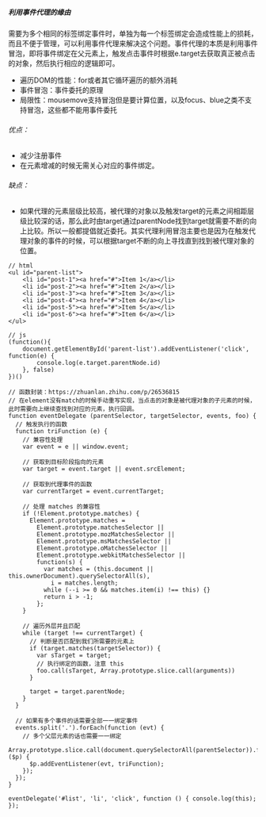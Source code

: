 ##### 利用事件代理的缘由
需要为多个相同的标签绑定事件时，单独为每一个标签绑定会造成性能上的损耗，而且不便于管理，可以利用事件代理来解决这个问题。事件代理的本质是利用事件冒泡，即将事件绑定在父元素上，触发点击事件时根据e.target去获取真正被点击的对象，然后执行相应的逻辑即可。
+ 遍历DOM的性能：for或者其它循环遍历的额外消耗
+ 事件冒泡：事件委托的原理
+ 局限性：mousemove支持冒泡但是要计算位置，以及focus、blue之类不支持冒泡，这些都不能用事件委托
###### 优点：
+ 减少注册事件 
+ 在元素增减的时候无需关心对应的事件绑定。
###### 缺点：
+ 如果代理的元素层级比较高，被代理的对象以及触发target的元素之间相距层级比较深的话，那么此时由target通过parentNode找到target就需要不断的向上比较。所以一般都提倡就近委托。其实代理利用冒泡主要也是因为在触发代理对象的事件的时候，可以根据target不断的向上寻找直到找到被代理对象的位置。
```
// html
<ul id="parent-list">
    <li id="post-1"><a href="#">Item 1</a></li>
    <li id="post-2"><a href="#">Item 2</a></li>
    <li id="post-3"><a href="#">Item 3</a></li>
    <li id="post-4"><a href="#">Item 4</a></li>
    <li id="post-5"><a href="#">Item 5</a></li>
    <li id="post-6"><a href="#">Item 6</a></li>
</ul>
        
// js
(function(){
    document.getElementById('parent-list').addEventListener('click', function(e) {
        console.log(e.target.parentNode.id)
    }, false)
})()        
```
```
// 函数封装：https://zhuanlan.zhihu.com/p/26536815
// 在element没有match的时候手动重写实现，当点击的对象是被代理对象的子元素的时候，此时需要向上继续查找到对应的元素，执行回调。
function eventDelegate (parentSelector, targetSelector, events, foo) {
  // 触发执行的函数
  function triFunction (e) {
    // 兼容性处理
    var event = e || window.event;

    // 获取到目标阶段指向的元素
    var target = event.target || event.srcElement;

    // 获取到代理事件的函数
    var currentTarget = event.currentTarget;

    // 处理 matches 的兼容性
    if (!Element.prototype.matches) {
      Element.prototype.matches =
        Element.prototype.matchesSelector ||
        Element.prototype.mozMatchesSelector ||
        Element.prototype.msMatchesSelector ||
        Element.prototype.oMatchesSelector ||
        Element.prototype.webkitMatchesSelector ||
        function(s) {
          var matches = (this.document || this.ownerDocument).querySelectorAll(s),
            i = matches.length;
          while (--i >= 0 && matches.item(i) !== this) {}
          return i > -1;            
        };
    }

    // 遍历外层并且匹配
    while (target !== currentTarget) {
      // 判断是否匹配到我们所需要的元素上
      if (target.matches(targetSelector)) {
        var sTarget = target;
        // 执行绑定的函数，注意 this
        foo.call(sTarget, Array.prototype.slice.call(arguments))
      }

      target = target.parentNode;
    }
  }

  // 如果有多个事件的话需要全部一一绑定事件
  events.split('.').forEach(function (evt) {
    // 多个父层元素的话也需要一一绑定
    Array.prototype.slice.call(document.querySelectorAll(parentSelector)).forEach(function ($p) {
      $p.addEventListener(evt, triFunction);
    });
  });
}

eventDelegate('#list', 'li', 'click', function () { console.log(this); });
```
